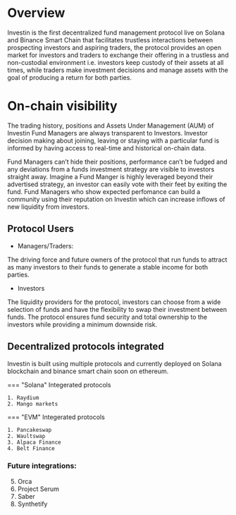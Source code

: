 # Overview

Investin is the first decentralized fund management protocol live on Solana and Binance Smart Chain that facilitates trustless interactions between prospecting investors and aspiring traders, the protocol provides an open market for investors and traders to exchange their offering in a trustless and non-custodial environment i.e. investors keep custody of their assets at all times, while traders make investment decisions and manage assets with the goal of producing a return for both parties.

# On-chain visibility

 The trading history, positions and Assets Under Management (AUM) of Investin Fund Managers are always transparent to Investors. Investor decision making about joining, leaving or staying with a particular fund is informed by having access to real-time and historical on-chain data. 

 Fund Managers can’t hide their positions, performance can’t be fudged and any deviations from a funds investment strategy are visible to investors straight away. Imagine a Fund Manger is highly leveraged beyond their advertised strategy, an investor can easily vote with their feet by exiting the fund. Fund Managers who show expected perfomance can build a community using their reputation on Investin which can increase inflows of new liquidity from investors.
## Protocol Users

* Managers/Traders:

The driving force and future owners of the protocol that run funds to attract as many investors to their funds to generate a stable income for both parties. 

* Investors 

The liquidity providers for the protocol, investors can choose from a wide selection of funds and have the flexibility to swap their investment between funds. The protocol ensures fund security and total ownership to the investors while providing a minimum downside risk.


## Decentralized protocols integrated

Investin is built using multiple protocols and currently deployed on Solana blockchain and binance smart chain soon on ethereum.


=== "Solana"
    Integerated protocols

    1. Raydium                 
    2. Mango markets 
      

=== "EVM"
    Integerated protocols

    1. Pancakeswap
    2. Waultswap
    3. Alpaca Finance
    4. Belt Finance

### Future integrations: 

5. Orca
6. Project Serum
8. Saber
9. Synthetify 


